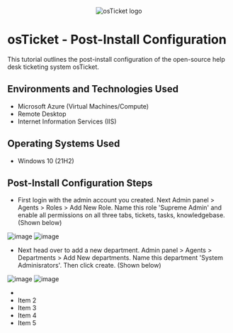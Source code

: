 <p align="center">
<img src="https://i.imgur.com/Clzj7Xs.png" alt="osTicket logo"/>
</p>

<h1>osTicket - Post-Install Configuration</h1>
This tutorial outlines the post-install configuration of the open-source help desk ticketing system osTicket.<br />

<h2>Environments and Technologies Used</h2>

- Microsoft Azure (Virtual Machines/Compute)
- Remote Desktop
- Internet Information Services (IIS)

<h2>Operating Systems Used </h2>

- Windows 10</b> (21H2)

<h2>Post-Install Configuration Steps</h2>

- First login with the admin account you created. Next Admin panel > Agents > Roles > Add New Role. Name this role 'Supreme Admin' and enable all permissions on all three tabs, tickets, tasks, knowledgebase. (Shown below)

 ![image](https://github.com/calebstreight/post-install-config/assets/162412951/30932eed-b0b9-49bc-bf46-e27e9b788ea0)
 ![image](https://github.com/calebstreight/post-install-config/assets/162412951/18d5cf4a-49bc-45d2-951c-1207566697a1)


- Next head over to add a new department. Admin panel > Agents > Departments > Add New departments. Name this department 'System Adminisrators'. Then click create. (Shown below)

![image](https://github.com/calebstreight/post-install-config/assets/162412951/3b66770a-de69-4fbe-8f55-686fbfcf5aea)
![image](https://github.com/calebstreight/post-install-config/assets/162412951/c2b153ee-5b1f-4f95-a3e6-d1412a5bf439)


- 
- Item 2
- Item 3
- Item 4
- Item 5
